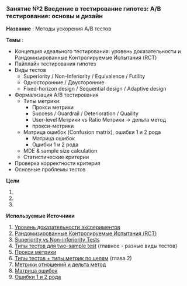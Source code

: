 ### Занятие №2 Введение в тестирование гипотез: A/B тестирование: основы и дизайн

**Название** : Методы ускорения A/B тестов

**Темы** : 
  * Концепция идеального тестирования: уровень доказательности и Рандомизированные Контролируемые Испытания (RCT)
  * Пайплайн тестирования гипотез
  * Виды тестов
    * Superiority / Non-Inferiority / Equivalence / Futility
    * Односторонние / Двусторонние
    * Fixed-horizon design / Sequential design / Adaptive design
  * Формализация A/B тестирования
    * Типы метрики:
      * Прокси метрики
      * Success / Guardrail / Deterioration / Quaility
      * User-level Метрики vs Ratio Метрики  -> дельта метод
      * прокси-метрики
    * Матрица ошибок (Confusion matrix), ошибки 1 и 2 рода 
      * Матрица ошибок
      * Ошибки 1 и 2 рода
    * MDE & sample size calculation
    * Статистические критерии
  * Проверка корректности критерия
  * Основные проблемы тестов
    
  **Цели**

  1.  
  2.  
  3.  

**Используемые Источники** 

1. [Уровень доказательности экспериментов](https://en.wikipedia.org/wiki/Hierarchy_of_evidence) 
2. [Рандомизированные Контролируемые Испытания (RCT)](https://en.wikipedia.org/wiki/Randomized_controlled_trial)
3. [Superiority vs Non-inferiority Tests](https://blog.analytics-toolkit.com/2017/case-non-inferiority-designs-ab-testing/)
4. [Типы тестов для two-sample test](https://www.ncss.com/wp-content/themes/ncss/pdf/Procedures/NCSS/Two_Proportions-Non-Inferiority,_Superiority,_Equivalence,_and_Two-Sided_Tests_vs_a_Margin.pdf) (главное - разные виды тестов)
5. [Прокси метрики](https://www.youtube.com/watch?v=fSRKOr3L6AI) 
6. [Типы тестов + типы метрик по целям](https://arxiv.org/pdf/2402.11609)  (глава 2)
7. [Метрики отношений и дельта метод](https://habr.com/ru/companies/X5Tech/articles/740476/)
8. [Матрица ошибок](https://en.wikipedia.org/wiki/Confusion_matrix#cite_ref-22)
9. [Ошибки 1 и 2 рода](https://ru.wikipedia.org/wiki/Ошибки_первого_и_второго_рода)
   
